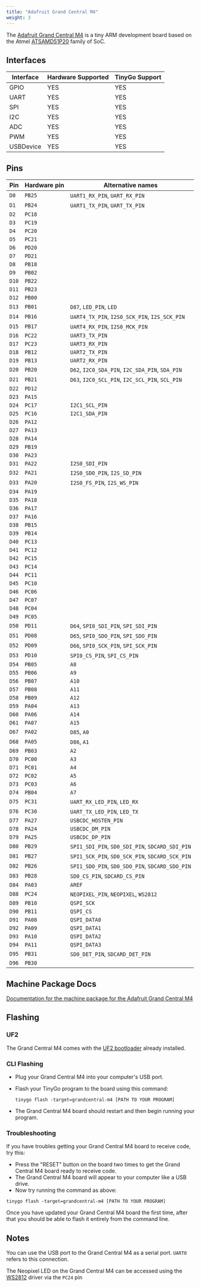 ```yaml
---
title: "Adafruit Grand Central M4"
weight: 3
---
```


The [Adafruit Grand Central M4](https://www.adafruit.com/product/4064) is a tiny ARM development board based on the Atmel [ATSAMD51P20](https://www.microchip.com/wwwproducts/en/ATSAMD51P20A) family of SoC.

## Interfaces

| Interface | Hardware Supported | TinyGo Support |
| --------- | ------------- | ----- |
| GPIO      | YES | YES |
| UART      | YES | YES |
| SPI       | YES | YES |
| I2C       | YES | YES |
| ADC       | YES | YES |
| PWM       | YES | YES |
| USBDevice | YES | YES |

## Pins

| Pin               | Hardware pin | Alternative names |
| ----------------- | ------------ | ----------------- |
| `D0`              | `PB25`       | `UART1_RX_PIN`, `UART_RX_PIN` |
| `D1`              | `PB24`       | `UART1_TX_PIN`, `UART_TX_PIN` |
| `D2`              | `PC18`       |                   |
| `D3`              | `PC19`       |                   |
| `D4`              | `PC20`       |                   |
| `D5`              | `PC21`       |                   |
| `D6`              | `PD20`       |                   |
| `D7`              | `PD21`       |                   |
| `D8`              | `PB18`       |                   |
| `D9`              | `PB02`       |                   |
| `D10`             | `PB22`       |                   |
| `D11`             | `PB23`       |                   |
| `D12`             | `PB00`       |                   |
| `D13`             | `PB01`       | `D87`, `LED_PIN`, `LED` |
| `D14`             | `PB16`       | `UART4_TX_PIN`, `I2S0_SCK_PIN`, `I2S_SCK_PIN` |
| `D15`             | `PB17`       | `UART4_RX_PIN`, `I2S0_MCK_PIN` |
| `D16`             | `PC22`       | `UART3_TX_PIN`    |
| `D17`             | `PC23`       | `UART3_RX_PIN`    |
| `D18`             | `PB12`       | `UART2_TX_PIN`    |
| `D19`             | `PB13`       | `UART2_RX_PIN`    |
| `D20`             | `PB20`       | `D62`, `I2C0_SDA_PIN`, `I2C_SDA_PIN`, `SDA_PIN` |
| `D21`             | `PB21`       | `D63`, `I2C0_SCL_PIN`, `I2C_SCL_PIN`, `SCL_PIN` |
| `D22`             | `PD12`       |                   |
| `D23`             | `PA15`       |                   |
| `D24`             | `PC17`       | `I2C1_SCL_PIN`    |
| `D25`             | `PC16`       | `I2C1_SDA_PIN`    |
| `D26`             | `PA12`       |                   |
| `D27`             | `PA13`       |                   |
| `D28`             | `PA14`       |                   |
| `D29`             | `PB19`       |                   |
| `D30`             | `PA23`       |                   |
| `D31`             | `PA22`       | `I2S0_SDI_PIN`    |
| `D32`             | `PA21`       | `I2S0_SDO_PIN`, `I2S_SD_PIN` |
| `D33`             | `PA20`       | `I2S0_FS_PIN`, `I2S_WS_PIN` |
| `D34`             | `PA19`       |                   |
| `D35`             | `PA18`       |                   |
| `D36`             | `PA17`       |                   |
| `D37`             | `PA16`       |                   |
| `D38`             | `PB15`       |                   |
| `D39`             | `PB14`       |                   |
| `D40`             | `PC13`       |                   |
| `D41`             | `PC12`       |                   |
| `D42`             | `PC15`       |                   |
| `D43`             | `PC14`       |                   |
| `D44`             | `PC11`       |                   |
| `D45`             | `PC10`       |                   |
| `D46`             | `PC06`       |                   |
| `D47`             | `PC07`       |                   |
| `D48`             | `PC04`       |                   |
| `D49`             | `PC05`       |                   |
| `D50`             | `PD11`       | `D64`, `SPI0_SDI_PIN`, `SPI_SDI_PIN` |
| `D51`             | `PD08`       | `D65`, `SPI0_SDO_PIN`, `SPI_SDO_PIN` |
| `D52`             | `PD09`       | `D66`, `SPI0_SCK_PIN`, `SPI_SCK_PIN` |
| `D53`             | `PD10`       | `SPI0_CS_PIN`, `SPI_CS_PIN` |
| `D54`             | `PB05`       | `A8`              |
| `D55`             | `PB06`       | `A9`              |
| `D56`             | `PB07`       | `A10`             |
| `D57`             | `PB08`       | `A11`             |
| `D58`             | `PB09`       | `A12`             |
| `D59`             | `PA04`       | `A13`             |
| `D60`             | `PA06`       | `A14`             |
| `D61`             | `PA07`       | `A15`             |
| `D67`             | `PA02`       | `D85`, `A0`       |
| `D68`             | `PA05`       | `D86`, `A1`       |
| `D69`             | `PB03`       | `A2`              |
| `D70`             | `PC00`       | `A3`              |
| `D71`             | `PC01`       | `A4`              |
| `D72`             | `PC02`       | `A5`              |
| `D73`             | `PC03`       | `A6`              |
| `D74`             | `PB04`       | `A7`              |
| `D75`             | `PC31`       | `UART_RX_LED_PIN`, `LED_RX` |
| `D76`             | `PC30`       | `UART_TX_LED_PIN`, `LED_TX` |
| `D77`             | `PA27`       | `USBCDC_HOSTEN_PIN` |
| `D78`             | `PA24`       | `USBCDC_DM_PIN`   |
| `D79`             | `PA25`       | `USBCDC_DP_PIN`   |
| `D80`             | `PB29`       | `SPI1_SDI_PIN`, `SD0_SDI_PIN`, `SDCARD_SDI_PIN` |
| `D81`             | `PB27`       | `SPI1_SCK_PIN`, `SD0_SCK_PIN`, `SDCARD_SCK_PIN` |
| `D82`             | `PB26`       | `SPI1_SDO_PIN`, `SD0_SDO_PIN`, `SDCARD_SDO_PIN` |
| `D83`             | `PB28`       | `SD0_CS_PIN`, `SDCARD_CS_PIN` |
| `D84`             | `PA03`       | `AREF`            |
| `D88`             | `PC24`       | `NEOPIXEL_PIN`, `NEOPIXEL`, `WS2812` |
| `D89`             | `PB10`       | `QSPI_SCK`        |
| `D90`             | `PB11`       | `QSPI_CS`         |
| `D91`             | `PA08`       | `QSPI_DATA0`      |
| `D92`             | `PA09`       | `QSPI_DATA1`      |
| `D93`             | `PA10`       | `QSPI_DATA2`      |
| `D94`             | `PA11`       | `QSPI_DATA3`      |
| `D95`             | `PB31`       | `SD0_DET_PIN`, `SDCARD_DET_PIN` |
| `D96`             | `PB30`       |                   |

## Machine Package Docs

[Documentation for the machine package for the Adafruit Grand Central M4](../machine/grandcentral-m4)

## Flashing

### UF2

The Grand Central M4 comes with the [UF2 bootloader](https://github.com/Microsoft/uf2) already installed.

### CLI Flashing

- Plug your Grand Central M4 into your computer's USB port.
- Flash your TinyGo program to the board using this command:

    ```shell
    tinygo flash -target=grandcentral-m4 [PATH TO YOUR PROGRAM]
    ```

- The Grand Central M4 board should restart and then begin running your program.


### Troubleshooting

If you have troubles getting your Grand Central M4 board to receive code, try this:

- Press the "RESET" button on the board two times to get the Grand Central M4 board ready to receive code.
- The Grand Central M4 board will appear to your computer like a USB drive.
- Now try running the command as above:


```shell
tinygo flash -target=grandcentral-m4 [PATH TO YOUR PROGRAM]
```

Once you have updated your Grand Central M4 board the first time, after that you should be able to flash it entirely from the command line.

## Notes

You can use the USB port to the Grand Central M4 as a serial port. `UART0` refers to this connection.

The Neopixel LED on the Grand Central M4 can be accessed using the [WS2812](https://pkg.go.dev/tinygo.org/x/drivers/ws2812) driver via the `PC24` pin
